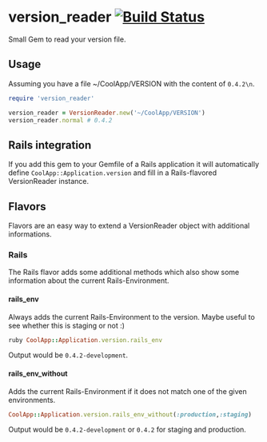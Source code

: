 # version_reader [![Build Status](https://secure.travis-ci.org/luxflux/version_reader.png?branch=master)](http://travis-ci.org/luxflux/version_reader)

Small Gem to read your version file.

## Usage

Assuming you have a file ~/CoolApp/VERSION with the content of ```0.4.2\n```.

```ruby
require 'version_reader'

version_reader = VersionReader.new('~/CoolApp/VERSION')
version_reader.normal # 0.4.2
```

## Rails integration

If you add this gem to your Gemfile of a Rails application it will
automatically define ```CoolApp::Application.version``` and fill in a Rails-flavored VersionReader instance.

## Flavors

Flavors are an easy way to extend a VersionReader object with additional informations.

### Rails

The Rails flavor adds some additional methods which also show some information about the current Rails-Environment.

#### rails_env

Always adds the current Rails-Environment to the version. Maybe useful to see whether this is staging or not :)

```ruby
ruby CoolApp::Application.version.rails_env
```
Output would be ```0.4.2-development```.


#### rails_env_without

Adds the current Rails-Environment if it does not match one of the given environments.

```ruby
CoolApp::Application.version.rails_env_without(:production,:staging)
```
 
Output would be ```0.4.2-development``` or ```0.4.2``` for staging and production.
 